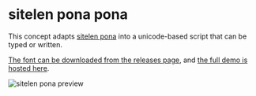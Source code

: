# sitelen pona pona

This concept adapts [sitelen pona](http://tokipona.net/tp/janpije/hieroglyphs.php) into a unicode-based script that can be typed or written.

[The font can be downloaded from the releases page](https://github.com/jackhumbert/sitelen-pona-pona/releases), and [the full demo is hosted here](https://jackhumbert.github.io/sitelen-pona-pona/).

![sitelen pona preview](preview.png)
